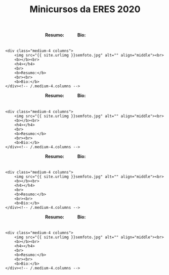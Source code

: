 ﻿---
layout: page-fullwidth
title: "Minicursos da ERES 2020"
subheadline: ""
permalink: "/minicursos/"
header:
   image_fullwidth: banner_eres2020.png
---

<div class="row t30">
    <div class="medium-4 columns">
        <img src="{{ site.urlimg }}semfoto.jpg" alt="" align="middle"><br>
        <b></b><br>		
		<h4></h4>
		<br>
		<b>Resumo:</b> 
		<br><br>
		<b>Bio:</b>
    </div><!-- /.medium-4.columns -->

    <div class="medium-4 columns">
        <img src="{{ site.urlimg }}semfoto.jpg" alt="" align="middle"><br>
        <b></b><br>		
		<h4></h4>
		<br>
		<b>Resumo:</b> 
		<br><br>
		<b>Bio:</b>
    </div><!-- /.medium-4.columns -->
</div><!-- /.row -->


<div class="row t30">
    <div class="medium-4 columns">
        <img src="{{ site.urlimg }}semfoto.jpg" alt="" align="middle"><br>
        <b></b><br>		
		<h4></h4>
		<br>
		<b>Resumo:</b> 
		<br><br>
		<b>Bio:</b>
    </div><!-- /.medium-4.columns -->

    <div class="medium-4 columns">
        <img src="{{ site.urlimg }}semfoto.jpg" alt="" align="middle"><br>
        <b></b><br>		
		<h4></h4>
		<br>
		<b>Resumo:</b> 
		<br><br>
		<b>Bio:</b>
    </div><!-- /.medium-4.columns -->
</div><!-- /.row -->


<div class="row t30">
    <div class="medium-4 columns">
        <img src="{{ site.urlimg }}semfoto.jpg" alt="" align="middle"><br>
        <b></b><br>		
		<h4></h4>
		<br>
		<b>Resumo:</b> 
		<br><br>
		<b>Bio:</b>
    </div><!-- /.medium-4.columns -->

    <div class="medium-4 columns">
        <img src="{{ site.urlimg }}semfoto.jpg" alt="" align="middle"><br>
        <b></b><br>		
		<h4></h4>
		<br>
		<b>Resumo:</b> 
		<br><br>
		<b>Bio:</b>
    </div><!-- /.medium-4.columns -->
</div><!-- /.row -->


<div class="row t30">
    <div class="medium-4 columns">
        <img src="{{ site.urlimg }}semfoto.jpg" alt="" align="middle"><br>
        <b></b><br>		
		<h4></h4>
		<br>
		<b>Resumo:</b> 
		<br><br>
		<b>Bio:</b>
    </div><!-- /.medium-4.columns -->

    <div class="medium-4 columns">
        <img src="{{ site.urlimg }}semfoto.jpg" alt="" align="middle"><br>
        <b></b><br>		
		<h4></h4>
		<br>
		<b>Resumo:</b> 
		<br><br>
		<b>Bio:</b>
    </div><!-- /.medium-4.columns -->
</div><!-- /.row -->
